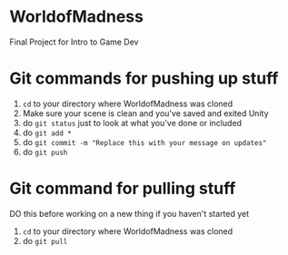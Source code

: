 # WorldofMadness
Final Project for Intro to Game Dev

Git commands for pushing up stuff
=================================

1. `cd` to your directory where WorldofMadness was cloned
2. Make sure your scene is clean and you've saved and exited Unity
3. do `git status` just to look at what you've done or included
4. do `git add *`
5. do `git commit -m "Replace this with your message on updates"`
6. do `git push`

Git command for pulling stuff
=============================

DO this before working on a new thing if you haven't started yet
1. `cd` to your directory where WorldofMadness was cloned
2. do `git pull`